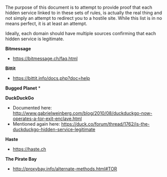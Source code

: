 The purpose of this document is to attempt to provide proof that each hidden service linked to in these sets of rules, is actually the real thing and not simply an attempt to redirect you to a hostile site. While this list is in no means perfect, it is at least an attempt.

Ideally, each domain should have multiple sources confirming that each hidden service is legitimate.

**Bitmessage**
* https://bitmessage.ch/faq.html

**Bittit**
* https://bittit.info/docs.php?doc=help

**Bugged Planet**
* 

**DuckDuckGo**
* Documented here: http://www.gabrielweinberg.com/blog/2010/08/duckduckgo-now-operates-a-tor-exit-enclave.html
* Mentioned again here: https://duck.co/forum/thread/1762/is-the-duckduckgo-hidden-service-legitimate

**Haste**
* https://haste.ch


**The Pirate Bay**
* http://proxybay.info/alternate-methods.html#TOR

